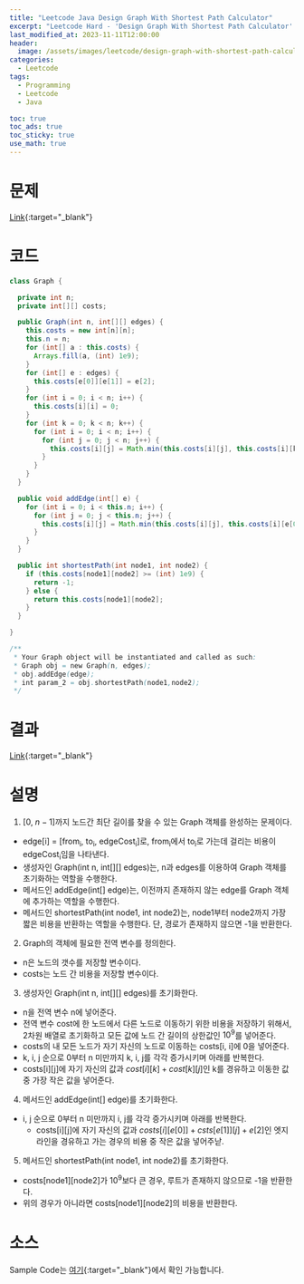 ```yaml
---
title: "Leetcode Java Design Graph With Shortest Path Calculator"
excerpt: "Leetcode Hard - 'Design Graph With Shortest Path Calculator' 문제 Java 풀이"
last_modified_at: 2023-11-11T12:00:00
header:
  image: /assets/images/leetcode/design-graph-with-shortest-path-calculator.png
categories:
  - Leetcode
tags:
  - Programming
  - Leetcode
  - Java

toc: true
toc_ads: true
toc_sticky: true
use_math: true
---
```

# 문제
[Link](https://leetcode.com/problems/design-graph-with-shortest-path-calculator){:target="_blank"}

# 코드
```java
class Graph {

  private int n;
  private int[][] costs;

  public Graph(int n, int[][] edges) {
    this.costs = new int[n][n];
    this.n = n;
    for (int[] a : this.costs) {
      Arrays.fill(a, (int) 1e9);
    }
    for (int[] e : edges) {
      this.costs[e[0]][e[1]] = e[2];
    }
    for (int i = 0; i < n; i++) {
      this.costs[i][i] = 0;
    }
    for (int k = 0; k < n; k++) {
      for (int i = 0; i < n; i++) {
        for (int j = 0; j < n; j++) {
          this.costs[i][j] = Math.min(this.costs[i][j], this.costs[i][k] + this.costs[k][j]);
        }
      }
    }
  }

  public void addEdge(int[] e) {
    for (int i = 0; i < this.n; i++) {
      for (int j = 0; j < this.n; j++) {
        this.costs[i][j] = Math.min(this.costs[i][j], this.costs[i][e[0]] + this.costs[e[1]][j] + e[2]);
      }
    }
  }

  public int shortestPath(int node1, int node2) {
    if (this.costs[node1][node2] >= (int) 1e9) {
      return -1;
    } else {
      return this.costs[node1][node2];
    }
  }

}

/**
 * Your Graph object will be instantiated and called as such:
 * Graph obj = new Graph(n, edges);
 * obj.addEdge(edge);
 * int param_2 = obj.shortestPath(node1,node2);
 */
```

# 결과
[Link](https://leetcode.com/problems/design-graph-with-shortest-path-calculator/submissions/1096303292/){:target="_blank"}

# 설명
1. [0, $n - 1$]까지 노드간 최단 길이를 찾을 수 있는 Graph 객체를 완성하는 문제이다.
- edge[i] = [from<sub>i</sub>, to<sub>i</sub>, edgeCost<sub>i</sub>]로, from<sub>i</sub>에서 to<sub>i</sub>로 가는데 걸리는 비용이 edgeCost<sub>i</sub>임을 나타낸다.
- 생성자인 Graph(int n, int[][] edges)는, n과 edges를 이용하여 Graph 객체를 초기화하는 역할을 수행한다.
- 메서드인 addEdge(int[] edge)는, 이전까지 존재하지 않는 edge를 Graph 객체에 추가하는 역할을 수행한다.
- 메서드인 shortestPath(int node1, int node2)는, node1부터 node2까지 가장 짧은 비용을 반환하는 역할을 수행한다. 단, 경로가 존재하지 않으면 -1을 반환한다.

2. Graph의 객체에 필요한 전역 변수를 정의한다.
- n은 노드의 갯수를 저장할 변수이다.
- costs는 노드 간 비용을 저장할 변수이다.

3. 생성자인 Graph(int n, int[][] edges)를 초기화한다.
- n을 전역 변수 n에 넣어준다.
- 전역 변수 cost에 한 노드에서 다른 노드로 이동하기 위한 비용을 저장하기 위해서, 2차원 배열로 초기화하고 모든 값에 노드 간 길이의 상한값인 $10^9$를 넣어준다.
- costs의 내 모든 노드가 자기 자신의 노드로 이동하는 costs[i, i]에 0을 넣어준다.
- k, i, j 순으로 0부터 n 미만까지 k, i, j를 각각 증가시키며 아래를 반복한다.
- costs[i][j]에 자기 자신의 값과 $cost[i][k] + cost[k][j]$인 k를 경유하고 이동한 값 중 가장 작은 값을 넣어준다.

4. 메서드인 addEdge(int[] edge)를 초기화한다.
- i, j 순으로 0부터 n 미만까지 i, j를 각각 증가시키며 아래를 반복한다.
  - costs[i][j]에 자기 자신의 값과 $costs[i][e[0]] + csts[e[1]][j] + e[2]$인 엣지 라인을 경유하고 가는 경우의 비용 중 작은 값을 넣어주낟.

5. 메서드인 shortestPath(int node1, int node2)를 초기화한다.
- costs[node1][node2]가 $10^9$보다 큰 경우, 루트가 존재하지 않으므로 -1을 반환한다.
- 위의 경우가 아니라면 costs[node1][node2]의 비용을 반환한다.

# 소스
Sample Code는 [여기](https://github.com/GracefulSoul/leetcode/blob/master/src/main/java/gracefulsoul/problems/DesignGraphWithShortestPathCalculator.java){:target="_blank"}에서 확인 가능합니다.